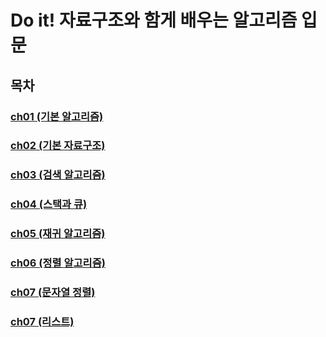 # Do it! 자료구조와 함게 배우는 알고리즘 입문

## 목차

### [ch01 (기본 알고리즘)](md/01.md)

### [ch02 (기본 자료구조)](md/02.md)

### [ch03 (검색 알고리즘)](md/03.md)

### [ch04 (스택과 큐)](md/04.md)

### [ch05 (재귀 알고리즘)](md/05.md)

### [ch06 (정렬 알고리즘)](md/06.md)

### [ch07 (문자열 정렬)](md/07.md)

### [ch07 (리스트)](md/08.md)
